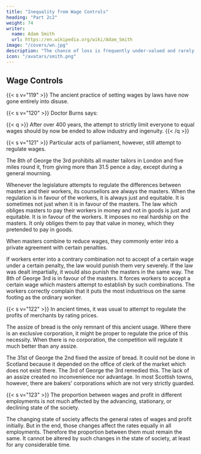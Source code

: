 ```yaml
---
title: "Inequality from Wage Controls"
heading: "Part 2c2"
weight: 74
writer:
  name: Adam Smith
  url: https://en.wikipedia.org/wiki/Adam_Smith
image: "/covers/wn.jpg"
description: "The chance of loss is frequently under-valued and rarely valued more than it is worth"
icon: "/avatars/smith.png"
---
```




## Wage Controls

{{< s v="119" >}} The ancient practice of setting wages by laws have now gone entirely into disuse.

{{< s v="120" >}} Doctor Burns says:

{{< q >}}
After over 400 years, the attempt to strictly limit everyone to equal wages should by now be ended to allow industry and ingenuity.
{{< /q >}}


{{< s v="121" >}} Particular acts of parliament, however, still attempt to regulate wages.

The 8th of George the 3rd prohibits all master tailors in London and five miles round it, from giving more than 31.5 pence a day, except during a general mourning.

Whenever the legislature attempts to regulate the differences between masters and their workers, its counsellors are always the masters.
When the regulation is in favour of the workers, it is always just and equitable.
It is sometimes not just when it is in favour of the masters.
The law which obliges masters to pay their workers in money and not in goods is just and equitable.
It is in favour of the workers.
It imposes no real hardship on the masters. It only obliges them to pay that value in money, which they pretended to pay in goods.

When masters combine to reduce wages, they commonly enter into a private agreement with certain penalties.

If workers enter into a contrary combination not to accept of a certain wage under a certain penalty, the law would punish them very severely.
If the law was dealt impartially, it would also punish the masters in the same way.
The 8th of George 3rd is in favour of the masters.
It forces workers to accept a certain wage which masters attempt to establish by such combinations.
The workers correctly complain that it puts the most industrious on the same footing as the ordinary worker.

{{< s v="122" >}} In ancient times, it was usual to attempt to regulate the profits of merchants by rating prices.

The assize of bread is the only remnant of this ancient usage.
Where there is an exclusive corporation, it might be proper to regulate the price of this necessity.
When there is no corporation, the competition will regulate it much better than any assize.

The 31st of George the 2nd fixed the assize of bread.
It could not be done in Scotland because it depended on the office of clerk of the market which does not exist there.
    The 3rd of George the 3rd remedied this.
    The lack of an assize created no inconvenience nor advantage.
In most Scottish towns, however, there are bakers' corporations which are not very strictly guarded.


{{< s v="123" >}} The proportion between wages and profit in different employments is not much affected by the advancing, stationary, or declining state of the society.

The changing state of society affects the general rates of wages and profit initially.
But in the end, those changes affect the rates equally in all employments.
Therefore the proportion between them must remain the same.
    It cannot be altered by such changes in the state of society, at least for any considerable time.

